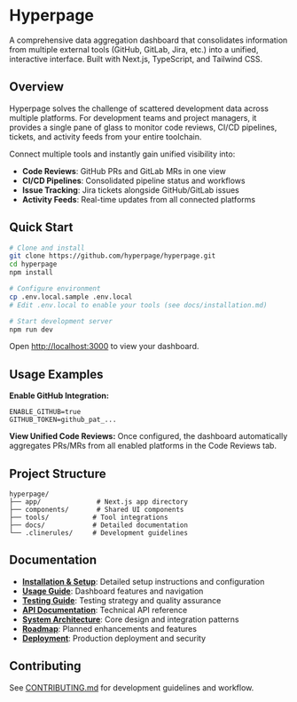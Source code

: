 # Hyperpage

A comprehensive data aggregation dashboard that consolidates information from multiple external tools (GitHub, GitLab, Jira, etc.) into a unified, interactive interface. Built with Next.js, TypeScript, and Tailwind CSS.

## Overview

Hyperpage solves the challenge of scattered development data across multiple platforms. For development teams and project managers, it provides a single pane of glass to monitor code reviews, CI/CD pipelines, tickets, and activity feeds from your entire toolchain.

Connect multiple tools and instantly gain unified visibility into:
- **Code Reviews**: GitHub PRs and GitLab MRs in one view
- **CI/CD Pipelines**: Consolidated pipeline status and workflows
- **Issue Tracking**: Jira tickets alongside GitHub/GitLab issues
- **Activity Feeds**: Real-time updates from all connected platforms

## Quick Start

```bash
# Clone and install
git clone https://github.com/hyperpage/hyperpage.git
cd hyperpage
npm install

# Configure environment
cp .env.local.sample .env.local
# Edit .env.local to enable your tools (see docs/installation.md)

# Start development server
npm run dev
```

Open [http://localhost:3000](http://localhost:3000) to view your dashboard.

## Usage Examples

**Enable GitHub Integration:**
```env
ENABLE_GITHUB=true
GITHUB_TOKEN=github_pat_...
```

**View Unified Code Reviews:**
Once configured, the dashboard automatically aggregates PRs/MRs from all enabled platforms in the Code Reviews tab.

## Project Structure

```
hyperpage/
├── app/              # Next.js app directory
├── components/       # Shared UI components
├── tools/           # Tool integrations
├── docs/            # Detailed documentation
└── .clinerules/     # Development guidelines
```

## Documentation

- **[Installation & Setup](docs/installation.md)**: Detailed setup instructions and configuration
- **[Usage Guide](docs/usage.md)**: Dashboard features and navigation
- **[Testing Guide](docs/testing.md)**: Testing strategy and quality assurance
- **[API Documentation](docs/api.md)**: Technical API reference
- **[System Architecture](docs/architecture.md)**: Core design and integration patterns
- **[Roadmap](docs/roadmap.md)**: Planned enhancements and features
- **[Deployment](docs/deployment.md)**: Production deployment and security

## Contributing

See [CONTRIBUTING.md](docs/CONTRIBUTING.md) for development guidelines and workflow.
